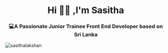 <h1 align="center">Hi 🙋‍♂️ ,I'm Sasitha</h1>
<h3 align="center">💻A Passionate Junior Trainee Front End Developer based on Sri Lanka</h3>

<p align="left"> <img src="https://komarev.com/ghpvc/?username=sasithalakshan&label=Profile%20views&color=0e75b6&style=flat" alt="sasithalakshan" /> </p>
